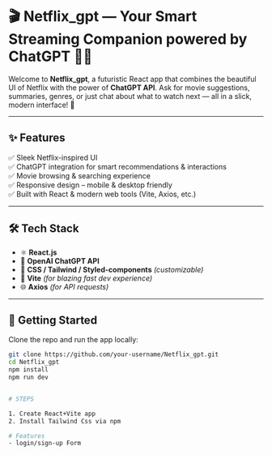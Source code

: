 # 🎬 Netflix_gpt — Your Smart Streaming Companion powered by ChatGPT 🤖🍿

Welcome to **Netflix_gpt**, a futuristic React app that combines the beautiful UI of Netflix with the power of **ChatGPT API**. Ask for movie suggestions, summaries, genres, or just chat about what to watch next — all in a slick, modern interface! 🚀

---

## ✨ Features

✅ Sleek Netflix-inspired UI  
✅ ChatGPT integration for smart recommendations & interactions  
✅ Movie browsing & searching experience  
✅ Responsive design – mobile & desktop friendly  
✅ Built with React & modern web tools (Vite, Axios, etc.)

---

## 🛠️ Tech Stack

- ⚛️ **React.js**
- 🧠 **OpenAI ChatGPT API**
- 🎨 **CSS / Tailwind / Styled-components** *(customizable)*
- 🚀 **Vite** *(for blazing fast dev experience)*
- 🌐 **Axios** *(for API requests)*

---

## 🚀 Getting Started

Clone the repo and run the app locally:

```bash
git clone https://github.com/your-username/Netflix_gpt.git
cd Netflix_gpt
npm install
npm run dev


# STEPS

1. Create React+Vite app
2. Install Tailwind Css via npm

# Features
- login/sign-up Form
